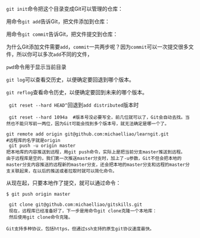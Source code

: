`git init`命令把这个目录变成Git可以管理的仓库： 

用命令`git add`告诉Git，把文件添加到仓库： 

用命令`git commit`告诉Git，把文件提交到仓库： 

为什么Git添加文件需要`add`，`commit`一共两步呢？因为`commit`可以一次提交很多文件，所以你可以多次`add`不同的文件， 





`pwd`命令用于显示当前目录 



`git log`可以查看交历史，以便确定要回退到哪个版本。 

`git reflog`查看命令历史，以便确定要回到未来的哪个版本。 

` git reset --hard HEAD^`回退到`add distributed`版本时 

```
 git reset --hard 1094a  #版本号没必要写全，前几位就可以了，Git会自动去找。当然也不能只写前一两位，因为Git可能会找到多个版本号，就无法确定是哪一个了。
```





```
git remote add origin git@github.com:michaelliao/learngit.git
#远程库的名字就是origin
 git push -u origin master
把本地库的内容推送到远程，用git push命令，实际上是把当前分支master推送到远程。
由于远程库是空的，我们第一次推送master分支时，加上了-u参数，Git不但会把本地的master分支内容推送的远程新的master分支，还会把本地的master分支和远程的master分支关联起来，在以后的推送或者拉取时就可以简化命令。
```

从现在起，只要本地作了提交，就可以通过命令：

```
$ git push origin master
```





```
 git clone git@github.com:michaelliao/gitskills.git
 现在，远程库已经准备好了，下一步是用命令git clone克隆一个本地库：
 然后使用git clone命令克隆。

Git支持多种协议，包括https，但通过ssh支持的原生git协议速度最快。
```